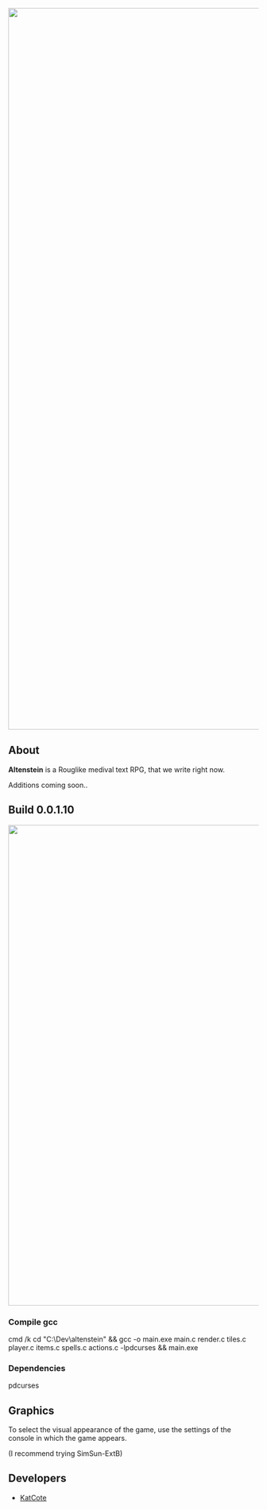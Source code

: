 <p align="center">
      <img src="https://i.ibb.co/ry5Z04M/Altenstein-2.png" width="1452">
</p>

## About 
**Altenstein** is a Rouglike medival text RPG, that we write right now.

Additions coming soon..
## Build 0.0.1.10
<p align="center">
      <img src="https://i.ibb.co/YhV4Y9F/image.png" width="967">
</p>

### Compile gcc
cmd /k cd "C:\Dev\altenstein" && gcc -o main.exe main.c render.c tiles.c player.c items.c spells.c actions.c -lpdcurses && main.exe

### Dependencies 
pdcurses

## Graphics

To select the visual appearance of the game, use the settings of the console in which the game appears.

(I recommend trying SimSun-ExtB)

## Developers

- [KatCote](https://github.com/KatCote)
